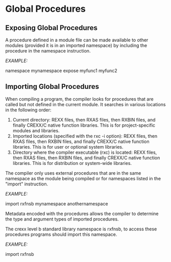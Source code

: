 # Global Procedures

## Exposing Global Procedures

A procedure defined in a module file can be made available to other modules (provided it is in an imported namespace) by including the procedure in the namespace instruction.

*EXAMPLE:*

namespace mynamespace expose myfunc1 myfunc2

## Importing Global Procedures

When compiling a program, the compiler looks for procedures that are called but not defined in the current module. It searches in various locations in the following order:

1. Current directory: REXX files, then RXAS files, then RXBIN files, and finally CREXX/C native function libraries. This is for project-specific modules and libraries.  
2. Imported locations (specified with the rxc \-i option): REXX files, then RXAS files, then RXBIN files, and finally CREXX/C native function libraries. This is for user or optional system libraries.  
3. Directory where the compiler executable (rxc) is located: REXX files, then RXAS files, then RXBIN files, and finally CREXX/C native function libraries. This is for distribution or system-wide libraries.

The compiler only uses external procedures that are in the same namespace as the module being compiled or for namespaces listed in the "import" instruction. 

*EXAMPLE:*

import rxfnsb mynamespace anothernamespace

Metadata encoded with the procedures allows the compiler to determine the type and argument types of imported procedures.

The crexx level b standard library namespace is rxfnsb, to access these procedures programs should import this namespace.

*EXAMPLE:*

import rxfnsb

